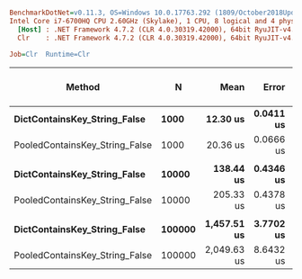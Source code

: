 ``` ini

BenchmarkDotNet=v0.11.3, OS=Windows 10.0.17763.292 (1809/October2018Update/Redstone5)
Intel Core i7-6700HQ CPU 2.60GHz (Skylake), 1 CPU, 8 logical and 4 physical cores
  [Host] : .NET Framework 4.7.2 (CLR 4.0.30319.42000), 64bit RyuJIT-v4.7.3324.0
  Clr    : .NET Framework 4.7.2 (CLR 4.0.30319.42000), 64bit RyuJIT-v4.7.3324.0

Job=Clr  Runtime=Clr  

```
|                         Method |      N |        Mean |     Error |    StdDev | Ratio | Gen 0/1k Op | Gen 1/1k Op | Gen 2/1k Op | Allocated Memory/Op |
|------------------------------- |------- |------------:|----------:|----------:|------:|------------:|------------:|------------:|--------------------:|
|   **DictContainsKey_String_False** |   **1000** |    **12.30 us** | **0.0411 us** | **0.0343 us** |  **1.00** |           **-** |           **-** |           **-** |                **40 B** |
| PooledContainsKey_String_False |   1000 |    20.36 us | 0.0666 us | 0.0590 us |  1.66 |           - |           - |           - |                40 B |
|                                |        |             |           |           |       |             |             |             |                     |
|   **DictContainsKey_String_False** |  **10000** |   **138.44 us** | **0.4346 us** | **0.3853 us** |  **1.00** |           **-** |           **-** |           **-** |                **42 B** |
| PooledContainsKey_String_False |  10000 |   205.33 us | 0.4378 us | 0.4095 us |  1.48 |           - |           - |           - |                42 B |
|                                |        |             |           |           |       |             |             |             |                     |
|   **DictContainsKey_String_False** | **100000** | **1,457.51 us** | **3.7702 us** | **3.1483 us** |  **1.00** |           **-** |           **-** |           **-** |                **48 B** |
| PooledContainsKey_String_False | 100000 | 2,049.63 us | 8.6432 us | 7.2175 us |  1.41 |           - |           - |           - |                64 B |
